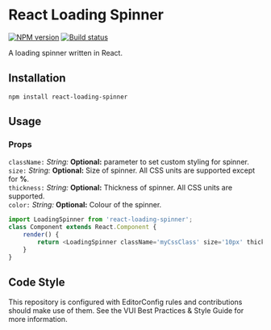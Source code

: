 # React Loading Spinner
[![NPM version][npm-image]][npm-url]
[![Build status][ci-image]][ci-url]

A loading spinner written in React. 

## Installation

```shell
npm install react-loading-spinner
```

## Usage

### Props

`className:` *String:* **Optional:** parameter to set custom styling for spinner. <br/>
`size:` *String:* **Optional:** Size of spinner. All CSS units are supported except for **%**. <br/>
`thickness:` *String:* **Optional:** Thickness of spinner. All CSS units are supported. <br/>
`color:` *String:* **Optional:** Colour of the spinner.

```js
import LoadingSpinner from 'react-loading-spinner';
class Component extends React.Component {
    render() {
        return <LoadingSpinner className='myCssClass' size='10px' thickness='10px' colour='#ccc'/>
    }
}
```
## Code Style

This repository is configured with EditorConfig rules and contributions should make use of them. See the VUI Best Practices & Style Guide for more information.

[npm-url]: https://npmjs.org/package/react-lvalence-ui-loading-spinner
[npm-image]: https://badge.fury.io/js/react-lvalence-ui-loading-spinner.png
[ci-url]: https://travis-ci.org/Brightspace/react-lvalence-ui-loading-spinner
[ci-image]: https://travis-ci.org/Brightspace/react-lvalence-ui-loading-spinner.svg
